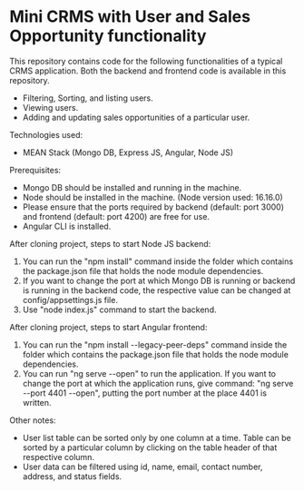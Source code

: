 # Mini CRMS with User and Sales Opportunity functionality

This repository contains code for the following functionalities of a typical CRMS application. Both the backend and frontend code is available in this repository.
- Filtering, Sorting, and listing users.
- Viewing users.
- Adding and updating sales opportunities of a particular user.

Technologies used:
- MEAN Stack (Mongo DB, Express JS, Angular, Node JS)

Prerequisites:
- Mongo DB should be installed and running in the machine.
- Node should be installed in the machine. (Node version used: 16.16.0)
- Please ensure that the ports required by backend (default: port 3000) and frontend (default: port 4200) are free for use.
- Angular CLI is installed.

After cloning project, steps to start Node JS backend:
1. You can run the "npm install" command inside the folder which contains the package.json file that holds the node module dependencies.
2. If you want to change the port at which Mongo DB is running or backend is running in the backend code, the respective value can be changed at config/appsettings.js file.
3. Use "node index.js" command to start the backend.

After cloning project, steps to start Angular frontend:
1. You can run the "npm install --legacy-peer-deps" command inside the folder which contains the package.json file that holds the node module dependencies.
2. You can run "ng serve --open" to run the application. If you want to change the port at which the application runs, give command: "ng serve --port 4401 --open", putting the port number at the place 4401 is written.

Other notes:
- User list table can be sorted only by one column at a time. Table can be sorted by a particular column by clicking on the table header of that respective column.
- User data can be filtered using id, name, email, contact number, address, and status fields.
